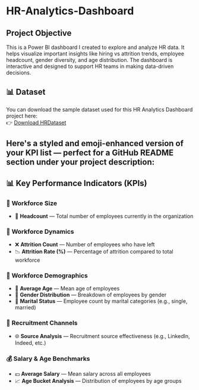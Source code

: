 # HR-Analytics-Dashboard
## Project Objective
This is a Power BI dashboard I created to explore and analyze HR data. It helps visualize important insights like hiring vs attrition trends, employee headcount, gender diversity, and age distribution.  The dashboard is interactive and designed to support HR teams in making data-driven decisions.

## 📊 Dataset

You can download the sample dataset used for this HR Analytics Dashboard project here:  
👉 [Download HRDataset](https://github.com/AlapatIndiraDevi/HR-Analytics-Dashboard/blob/main/HRDataset)

## Here's a styled and emoji-enhanced version of your **KPI list** — perfect for a **GitHub README** section under your project description:

## 📊 Key Performance Indicators (KPIs)

### 👥 **Workforce Size**

* 📌 **Headcount** — Total number of employees currently in the organization

### 🔄 **Workforce Dynamics**

* ❌ **Attrition Count** — Number of employees who have left
* 📉 **Attrition Rate (%)** — Percentage of attrition compared to total workforce

### 👤 **Workforce Demographics**

* 🎂 **Average Age** — Mean age of employees
* 🚻 **Gender Distribution** — Breakdown of employees by gender
* 💍 **Marital Status** — Employee count by marital categories (e.g., single, married)

### 🧲 **Recruitment Channels**

* 🌐 **Source Analysis** — Recruitment source effectiveness (e.g., LinkedIn, Indeed, etc.)

### 💰 **Salary & Age Benchmarks**

* 💵 **Average Salary** — Mean salary across all employees
* 📈 **Age Bucket Analysis** — Distribution of employees by age groups


